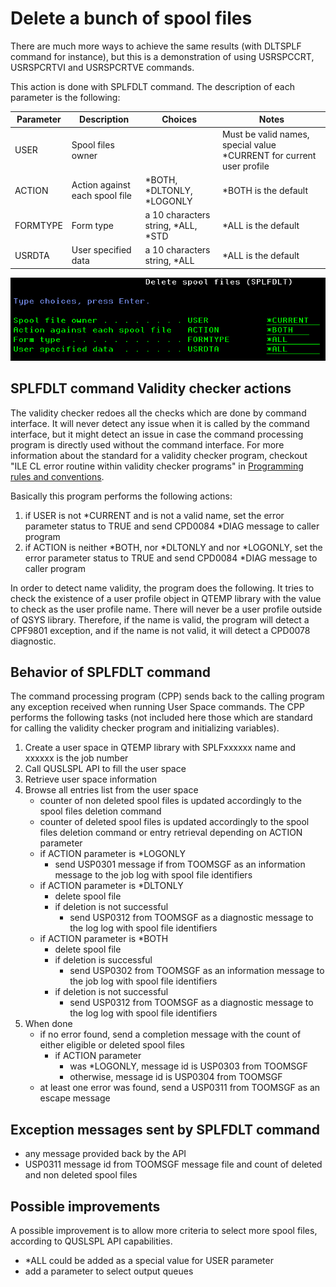 # Delete a bunch of spool files

There are much more ways to achieve the same results (with DLTSPLF command for instance), but this is a demonstration of using USRSPCCRT, USRSPCRTVI and USRSPCRTVE commands.

This action is done with SPLFDLT command. The description of each parameter is the following:

|Parameter|Description|Choices|Notes|
|---------|-----------|-------|-----|
|USER|Spool files owner||Must be valid names, special value \*CURRENT for current user profile|
|ACTION|Action against each spool file|\*BOTH, \*DLTONLY, \*LOGONLY|\*BOTH is the default|
|FORMTYPE|Form type|a 10 characters string, \*ALL, \*STD|\*ALL is the default|
|USRDTA|User specified data|a 10 characters string, \*ALL|\*ALL is the default|

![SPLFDLT command prompt](../Assets/splfdlt_command_prompt.png)

## SPLFDLT command Validity checker actions

The validity checker redoes all the checks which are done by command interface. It will never detect any issue when it is called by the command interface, but it might detect an issue in case the command processing program is directly used without the command interface. For more information about the standard for a validity checker program, checkout "ILE CL error routine within validity checker programs" in [Programming rules and conventions](../../Common/Programming%20rules%20and%20conventions.md).

Basically this program performs the following actions:

1. if USER is not *CURRENT and is not a valid name, set the error parameter status to TRUE and send CPD0084 \*DIAG message to caller program
2. if ACTION is neither \*BOTH, nor \*DLTONLY and nor \*LOGONLY, set the error parameter status to TRUE and send CPD0084 \*DIAG message to caller program

In order to detect name validity, the program does the following. It tries to check the existence of a user profile object in QTEMP library with the value to check as the user profile name. There will never be a user profile outside of QSYS library. Therefore, if the name is valid, the program will detect a CPF9801 exception, and if the name is not valid, it will detect a CPD0078 diagnostic.

## Behavior of SPLFDLT command

The command processing program (CPP) sends back to the calling program any exception received when running User Space commands.
The CPP performs the following tasks (not included here those which are standard for calling the validity checker program and initializing variables).

1. Create a user space in QTEMP library with SPLFxxxxxx name and xxxxxx is the job number
2. Call QUSLSPL API to fill the user space
3. Retrieve user space information
4. Browse all entries list from the user space
    - counter of non deleted spool files is updated accordingly to the spool files deletion command
    - counter of deleted spool files is updated accordingly to the spool files deletion command or entry retrieval depending on ACTION parameter
    - if ACTION parameter is *LOGONLY
        - send USP0301 message if from TOOMSGF as an information message to the job log with spool file identifiers
    - if ACTION parameter is *DLTONLY
        - delete spool file
        - if deletion is not successful
            - send USP0312 from TOOMSGF as a diagnostic message to the log log with spool file identifiers
    - if ACTION parameter is *BOTH
        - delete spool file
        - if deletion is successful
            - send USP0302 from TOOMSGF as an information message to the job log with spool file identifiers
        - if deletion is not successful
            - send USP0312 from TOOMSGF as a diagnostic message to the log log with spool file identifiers
5. When done
    - if no error found, send a completion message with the count of either eligible or deleted spool files
        - if ACTION parameter
            - was *LOGONLY, message id is USP0303 from TOOMSGF
            - otherwise, message id is USP0304 from TOOMSGF
    - at least one error was found, send a USP0311 from TOOMSGF as an escape message

## Exception messages sent by SPLFDLT command

- any message provided back by the API
- USP0311 message id from TOOMSGF message file and count of deleted and non deleted spool files

## Possible improvements

A possible improvement is to allow more criteria to select more spool files, according to QUSLSPL API capabilities.

- *ALL could be added as a special value for USER parameter
- add a parameter to select output queues
